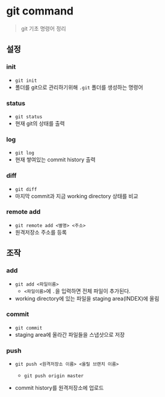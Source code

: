 # git command
> git 기초 명령어 정리

## 설정
### init

- `git init`
-  폴더를 git으로 관리하기위해 `.git` 폴더를 생성하는 명령어


### status

- `git status`
- 현재 git의 상태를 출력


### log

- `git log`
- 현재 쌓여있는 commit history 출력



### diff

- `git diff`
- 마지막 commit과 지금 working directory 상태를 비교



### remote add

- `git remote add <별명> <주소>`
- 원격저장소 주소를 등록



## 조작

### add

- `git add <파일이름>`
  - `<파일이름>`에 `.`을 입력하면 전체 파일이 추가된다.
- working directory에 있는 파일을 staging area(INDEX)에 올림



### commit

- `git commit`
- staging area에 올라간 파일들을 스냅샷으로 저장



### push

- `git push <원격저장소 이름> <올릴 브랜치 이름>`
  - `git push origin master`

- commit history를 원격저장소에 업로드